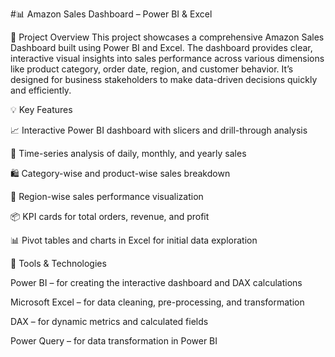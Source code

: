 #📊 Amazon Sales Dashboard – Power BI & Excel


📝 Project Overview
This project showcases a comprehensive Amazon Sales Dashboard built using Power BI and Excel. The dashboard provides clear, interactive visual insights into sales performance across various dimensions like product category, order date, region, and customer behavior. It’s designed for business stakeholders to make data-driven decisions quickly and efficiently.


💡 Key Features

📈 Interactive Power BI dashboard with slicers and drill-through analysis

📅 Time-series analysis of daily, monthly, and yearly sales

🛍️ Category-wise and product-wise sales breakdown

📍 Region-wise sales performance visualization

📦 KPI cards for total orders, revenue, and profit

📊 Pivot tables and charts in Excel for initial data exploration


🧩 Tools & Technologies

Power BI – for creating the interactive dashboard and DAX calculations

Microsoft Excel – for data cleaning, pre-processing, and transformation

DAX – for dynamic metrics and calculated fields

Power Query – for data transformation in Power BI

